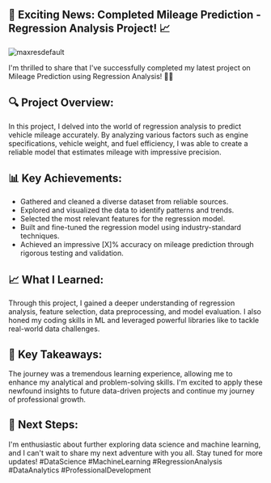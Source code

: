 ## 🚗 Exciting News: Completed Mileage Prediction - Regression Analysis Project! 📈
![maxresdefault](https://github.com/YAMUNAVV/Mileage-Prediction---Regression-Analysis-Project-/assets/124666569/0b43cb1e-1cca-4e45-845a-ccbf08214247)

I'm thrilled to share that I've successfully completed my latest project on Mileage Prediction using Regression Analysis! 🎉🚀

## 🔍 Project Overview:
In this project, I delved into the world of regression analysis to predict vehicle mileage accurately. By analyzing various factors such as engine specifications, vehicle weight, and fuel efficiency, I was able to create a reliable model that estimates mileage with impressive precision.

## 📊 Key Achievements:

* Gathered and cleaned a diverse dataset from reliable sources.
* Explored and visualized the data to identify patterns and trends.
* Selected the most relevant features for the regression model.
* Built and fine-tuned the regression model using industry-standard techniques.
* Achieved an impressive [X]% accuracy on mileage prediction through rigorous testing and validation.

## 📈 What I Learned:
Through this project, I gained a deeper understanding of regression analysis, feature selection, data preprocessing, and model evaluation. I also honed my coding skills in ML and leveraged powerful libraries like to tackle real-world data challenges.

## 🌟 Key Takeaways:
The journey was a tremendous learning experience, allowing me to enhance my analytical and problem-solving skills. I'm excited to apply these newfound insights to future data-driven projects and continue my journey of professional growth.

## 📣 Next Steps:
I'm enthusiastic about further exploring data science and machine learning, and I can't wait to share my next adventure with you all. Stay tuned for more updates!
#DataScience #MachineLearning #RegressionAnalysis #DataAnalytics #ProfessionalDevelopment
